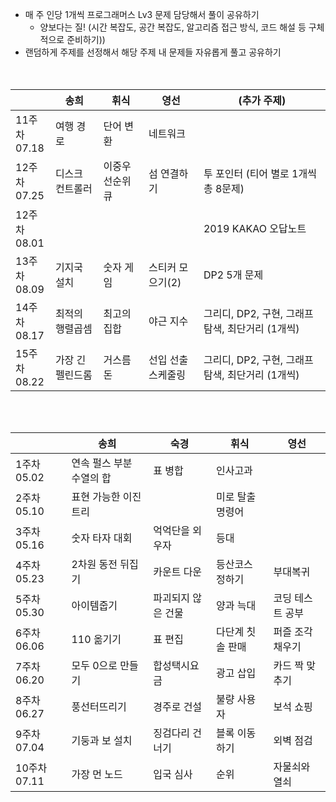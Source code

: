 

- 매 주 인당 1개씩 프로그래머스 Lv3 문제 담당해서 풀이 공유하기
  - 양보다는 질! (시간 복잡도, 공간 복잡도, 알고리즘 접근 방식, 코드 해설 등 구체적으로 준비하기))
- 랜덤하게 주제를 선정해서 해당 주제 내 문제들 자유롭게 풀고 공유하기
<br><br><br>



|             | 송희               | 휘식             | 영선  | (추가 주제) |
| ----------- | ----------------  | ---------------- | ---------------- | ----------- |
| 11주차<br />07.18 | 여행 경로      | 단어 변환 | 네트워크 |  |
| 12주차<br />07.25 | 디스크 컨트롤러 | 이중우선순위큐 | 섬 연결하기 | 투 포인터 (티어 별로 1개씩 총 8문제) |
| 12주차<br />08.01 |  |  |  | 2019 KAKAO 오답노트 |
| 13주차<br />08.09 | 기지국 설치 | 숫자 게임 | 스티커 모으기(2) | DP2 5개 문제 |
| 14주차<br />08.17 | 최적의 행렬곱셈 | 최고의 집합 | 야근 지수 | 그리디, DP2, 구현, 그래프 탐색, 최단거리 (1개씩) |
| 15주차<br />08.22 | 가장 긴 펠린드롬 | 거스름돈 | 선입 선출 스케줄링 | 그리디, DP2, 구현, 그래프 탐색, 최단거리 (1개씩) |

<br />
<br />

|             | 송희                     | 숙경            | 휘식             | 영선  |
| ----------- | ------------------------ | --------------- | ---------------- | ---------------- |
| 1주차 05.02 | 연속 펄스 부분 수열의 합 | 표 병합         | 인사고과         |  |
| 2주차 05.10 | 표현 가능한 이진 트리    |                 | 미로 탈출 명령어 | |
| 3주차 05.16 | 숫자 타자 대회           | 억억단을 외우자 | 등대             |  |
| 4주차 05.23 | 2차원 동전 뒤집기           | 카운트 다운 |   등산코스 정하기          | 부대복귀 |
| 5주차 05.30 | 아이템줍기           | 파괴되지 않은 건물 | 양과 늑대            | 코딩 테스트 공부 |
| 6주차<br />06.06 | 110 옮기기 | 표 편집 | 다단계 칫솔 판매 | 퍼즐 조각 채우기 |
| 7주차<br />06.20 | 모두 0으로 만들기 | 합성택시요금 | 광고 삽입 | 카드 짝 맞추기 |
| 8주차<br />06.27 | 풍선터뜨리기 | 경주로 건설 | 불량 사용자 | 보석 쇼핑 |
| 9주차<br />07.04 | 기둥과 보 설치 | 징검다리 건너기 | 블록 이동하기 | 외벽 점검 |
| 10주차<br />07.11 | 가장 먼 노드 | 입국 심사 | 순위 | 자물쇠와 열쇠 |






